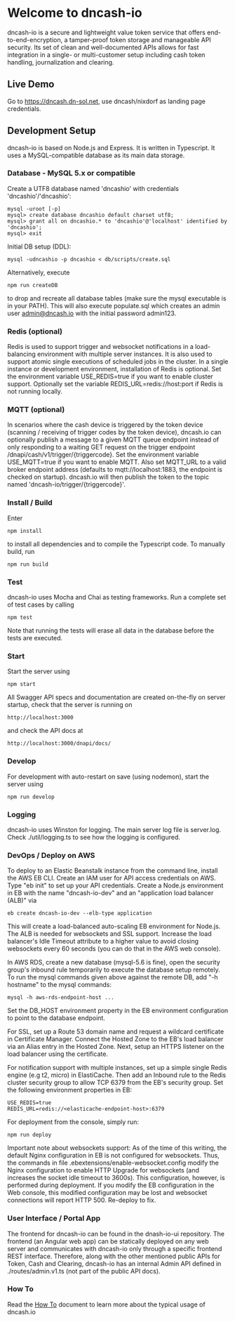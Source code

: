 # Welcome to dncash-io
dncash-io is a secure and lightweight value token service that offers end-to-end-encryption, a tamper-proof token storage and manageable API security. Its set of clean and well-documented APIs allows for fast integration in a single- or multi-customer setup including cash token handling, journalization and clearing.

## Live Demo

Go to https://dncash.dn-sol.net, use dncash/nixdorf as landing page credentials.

## Development Setup

dncash-io is based on Node.js and Express. It is written in Typescript. It uses a MySQL-compatible database as its main data storage.

### Database - MySQL 5.x or compatible

Create a UTF8 database named 'dncashio' with credentials 'dncashio'/'dncashio':

    mysql -uroot [-p]
    mysql> create database dncashio default charset utf8;
    mysql> grant all on dncashio.* to 'dncashio'@'localhost' identified by 'dncashio';
    mysql> exit
    
Initial DB setup (DDL):
    
    mysql -udncashio -p dncashio < db/scripts/create.sql

Alternatively, execute

    npm run createDB

to drop and recreate all database tables (make sure the mysql executable is in your PATH). This will also execute populate.sql which creates an admin user admin@dncash.io with the initial password admin123.

### Redis (optional)

Redis is used to support trigger and websocket notifications in a load-balancing environment with multiple server instances. It is also used to support atomic single executions of scheduled jobs in the cluster. In a single instance or development environment, installation of Redis is optional. Set the environment variable USE\_REDIS=true if you want to enable cluster support. Optionally set the variable REDIS\_URL=redis://host:port if Redis is not running locally.

### MQTT (optional)

In scenarios where the cash device is triggered by the token device (scanning / receiving of trigger codes by the token device), dncash.io can optionally publish a message to a given MQTT queue endpoint instead of only responding to a waiting GET request on the trigger endpoint /dnapi/cash/v1/trigger/{triggercode}. Set the environment variable USE\_MQTT=true if you want to enable MQTT. Also set MQTT\_URL to a valid broker endpoint address (defaults to mqtt://localhost:1883, the endpoint is checked on startup). dncash.io will then publish the token to the topic named 'dncash-io/trigger/{triggercode}'.

### Install / Build

Enter

    npm install
    
to install all dependencies and to compile the Typescript code. To manually build, run

    npm run build

### Test

dncash-io uses Mocha and Chai as testing frameworks. Run a complete set of test cases by calling

    npm test

Note that running the tests will erase all data in the database before the tests are executed.

### Start

Start the server using

    npm start

All Swagger API specs and documentation are created on-the-fly on server startup, check that the server is running on

    http://localhost:3000
    
and check the API docs at

    http://localhost:3000/dnapi/docs/
    
### Develop

For development with auto-restart on save (using nodemon), start the server using

    npm run develop

### Logging

dncash-io uses Winston for logging. The main server log file is server.log. Check ./util/logging.ts to see how the logging is configured.

### DevOps / Deploy on AWS

To deploy to an Elastic Beanstalk instance from the command line, install the AWS EB CLI. Create an IAM user for API access credentials on AWS. Type "eb init" to set up your API credentials. Create a Node.js environment in EB with the name "dncash-io-dev" and an "application load balancer (ALB)" via

    eb create dncash-io-dev --elb-type application

This will create a load-balanced auto-scaling EB environment for Node.js. The ALB is needed for websockets and SSL support. Increase the load balancer's Idle Timeout attribute to a higher value to avoid closing websockets every 60 seconds (you can do that in the AWS web console).

In AWS RDS, create a new database (mysql-5.6 is fine), open the security group's inbound rule temporarily to execute the database setup remotely. To run the mysql commands given above against the remote DB, add "-h hostname" to the mysql commands:

    mysql -h aws-rds-endpoint-host ...

Set the DB_HOST environment property in the EB environment configuration to point to the database endpoint.

For SSL, set up a Route 53 domain name and request a wildcard certificate in Certificate Manager. Connect the Hosted Zone to the EB's load balancer via an Alias entry in the Hosted Zone. Next, setup an HTTPS listener on the load balancer using the certificate.

For notification support with multiple instances, set up a simple single Redis engine (e.g t2, micro) in ElastiCache. Then add an Inbound rule to the Redis cluster security group to allow TCP 6379 from the EB's security group. Set the following environment properties in EB:

    USE_REDIS=true
    REDIS_URL=redis://<elasticache-endpoint-host>:6379

For deployment from the console, simply run:

    npm run deploy

Important note about websockets support: As of the time of this writing, the default Nginx configuration in EB is not configured for websockets. Thus, the commands in file .ebextensions/enable-websocket.config modify the Nginx configuration to enable HTTP Upgrade for websockets (and increases the socket idle timeout to 3600s). This configuration, however, is performed during deployment. If you modify the EB configuration in the Web console, this modified configuration may be lost and websocket connections will report HTTP 500. Re-deploy to fix.

### User Interface / Portal App

The frontend for dncash-io can be found in the dnash-io-ui repository. The frontend (an Angular web app) can be statically deployed on any web server and communicates with dncash-io only through a specific frontend REST interface. Therefore, along with the other mentioned public APIs for Token, Cash and Clearing, dncash-io has an internal Admin API defined in ./routes/admin.v1.ts (not part of the public API docs).

### How To

Read the [How To](./HOWTO.md) document to learn more about the typical usage of dncash.io
